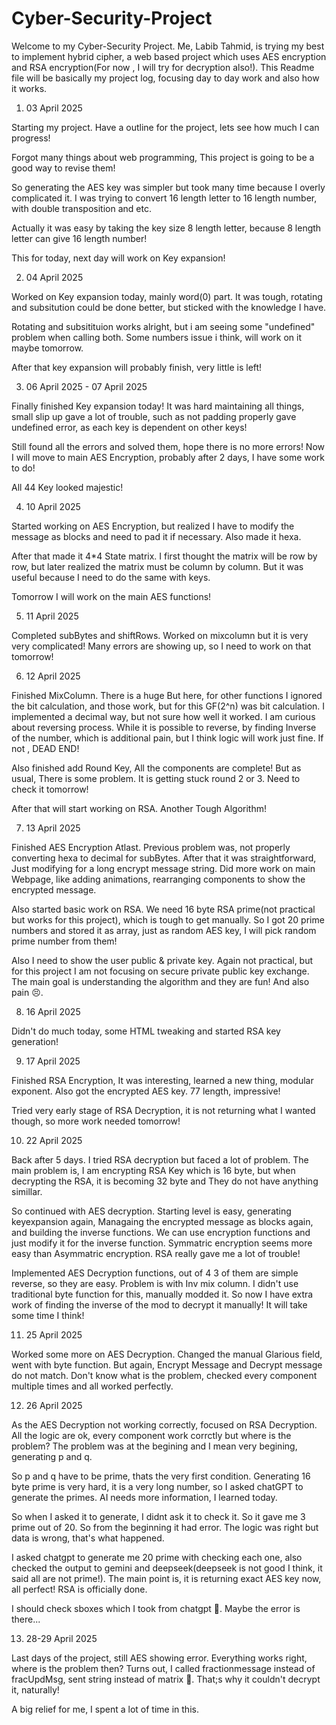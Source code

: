 # Cyber-Security-Project

Welcome to my Cyber-Security Project. Me, Labib Tahmid, is trying my best to implement hybrid cipher, a web based project which uses AES encryption and RSA encryption(For now , I will try for decryption also!). This Readme file will be basically my project log, focusing day to day work and also how it works.

1. 03 April 2025

Starting my project. Have a outline for the project, lets see how much I can progress!

Forgot many things about web programming, This project is going to be a good way to revise them!

So generating the AES key was simpler but took many time because I overly complicated it. I was trying to convert 16 length letter to 16 length number, with double transposition and etc.

Actually it was easy by taking the key size 8 length letter, because 8 length letter can give 16 length number!

This for today, next day will work on Key expansion!

2. 04 April 2025

Worked on Key expansion today, mainly word(0) part. It was tough, rotating and subsitution could be done better, but sticked with the knowledge I have.

Rotating and subsitituion works alright, but i am seeing some "undefined" problem when calling both. Some numbers issue i think, will work on it maybe tomorrow.

After that key expansion will probably finish, very little is left!

3. 06 April 2025 - 07 April 2025

Finally finished Key expansion today! It was hard maintaining all things, small slip up gave a lot of trouble, such as not padding properly gave undefined error, as each key is dependent on other keys!

Still found all the errors and solved them, hope there is no more errors! Now I will move to main AES Encryption, probably after 2 days, I have some work to do!

All 44 Key looked majestic!

4. 10 April 2025

Started working on AES Encryption, but realized I have to modify the message as blocks and need to pad it if necessary. Also made it hexa.

After that made it 4\*4 State matrix. I first thought the matrix will be row by row, but later realized the matrix must be column by column. But it was useful because I need to do the same with keys.

Tomorrow I will work on the main AES functions!

5. 11 April 2025

Completed subBytes and shiftRows. Worked on mixcolumn but it is very very complicated! Many errors are showing up, so I need to work on that tomorrow!

6. 12 April 2025

Finished MixColumn. There is a huge But here, for other functions I ignored the bit calculation, and those work, but for this GF(2^n) was bit calculation. I implemented a decimal way, but not sure how well it worked. I am curious about reversing process. While it is possible to reverse, by finding Inverse of the number, which is additional pain, but I think logic will work just fine. If not , DEAD END!

Also finished add Round Key, All the components are complete! But as usual, There is some problem. It is getting stuck round 2 or 3. Need to check it tomorrow!

After that will start working on RSA. Another Tough Algorithm!

7. 13 April 2025

Finished AES Encryption Atlast. Previous problem was, not properly converting hexa to decimal for subBytes. After that it was straightforward, Just modifying for a long encrypt message string. Did more work on main Webpage, like adding animations, rearranging components to show the encrypted message.

Also started basic work on RSA. We need 16 byte RSA prime(not practical but works for this project), which is tough to get manually. So I got 20 prime numbers and stored it as array, just as random AES key, I will pick random prime number from them!

Also I need to show the user public & private key. Again not practical, but for this project I am not focusing on secure private public key exchange. The main goal is understanding the algorithm and they are fun! And also pain 😣.

8. 16 April 2025

Didn't do much today, some HTML tweaking and started RSA key generation!

9. 17 April 2025

Finished RSA Encryption, It was interesting, learned a new thing, modular exponent. Also got the encrypted AES key. 77 length, impressive!

Tried very early stage of RSA Decryption, it is not returning what I wanted though, so more work needed tomorrow!

10. 22 April 2025

Back after 5 days. I tried RSA decryption but faced a lot of problem. The main problem is, I am encrypting RSA Key which is 16 byte, but when decrypting the RSA, it is becoming 32 byte and They do not have anything simillar.

So continued with AES decryption. Starting level is easy, generating keyexpansion again, Managaing the encrypted message as blocks again, and building the inverse functions. We can use encryption functions and just modify it for the inverse function. Symmatric encryption seems more easy than Asymmatric encryption. RSA really gave me a lot of trouble!

Implemented AES Decryption functions, out of 4 3 of them are simple reverse, so they are easy. Problem is with Inv mix column. I didn't use traditional byte function for this, manually modded it. So now I have extra work of finding the inverse of the mod to decrypt it manually! It will take some time I think!

11. 25 April 2025

Worked some more on AES Decryption. Changed the manual Glarious field, went with byte function. But again, Encrypt Message and Decrypt message do not match. Don't know what is the problem, checked every component multiple times and all worked perfectly.

12. 26 April 2025

As the AES Decryption not working correctly, focused on RSA Decryption. All the logic are ok, every component work corrctly but where is the problem? The problem was at the begining and I mean very begining, generating p and q.

So p and q have to be prime, thats the very first condition. Generating 16 byte prime is very hard, it is a very long number, so I asked chatGPT to generate the primes. AI needs more information, I learned today.

So when I asked it to generate, I didnt ask it to check it. So it gave me 3 prime out of 20. So from the beginning it had error. The logic was right but data is wrong, that's what happened.

I asked chatgpt to generate me 20 prime with checking each one, also checked the output to gemini and deepseek(deepseek is not good I think, it said all are not prime!). The main point is, it is returning exact AES key now, all perfect! RSA is officially done.

I should check sboxes which I took from chatgpt 🤔. Maybe the error is there...

13. 28-29 April 2025

Last days of the project, still AES showing error. Everything works right, where is the problem then? Turns out, I called fractionmessage instead of fracUpdMsg, sent string instead of matrix 🙂. That;s why it couldn't decrypt it, naturally!

A big relief for me, I spent a lot of time in this.
